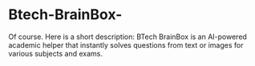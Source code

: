 # Btech-BrainBox-
Of course. Here is a short description:  BTech BrainBox is an AI-powered academic helper that instantly solves questions from text or images for various subjects and exams.
